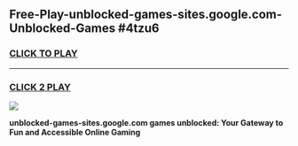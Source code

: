 
## Free-Play-unblocked-games-sites.google.com-Unblocked-Games #4tzu6
<h3>
<a href="https://news.freeplayer.one?title=unblocked-games-sites.google.com&ref=8M">CLICK TO PLAY</a></h3>
<hr>

<h3>
<a href="https://news.freeplayer.one?title=unblocked-games-sites.google.com&ref=8M">CLICK 2 PLAY</a>
  
</h3>

<a href="https://news.freeplayer.one?title=unblocked-games-sites.google.com&ref=8M"><img src="https://clearcache.store/games.png"></a>


**unblocked-games-sites.google.com games unblocked: Your Gateway to Fun and Accessible Online Gaming**
